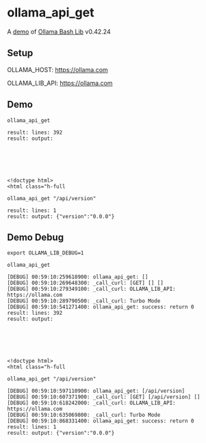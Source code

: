 # ollama_api_get

A [demo](../README.md#demos) of [Ollama Bash Lib](https://github.com/attogram/ollama-bash-lib) v0.42.24

## Setup

OLLAMA_HOST: https://ollama.com

OLLAMA_LIB_API: https://ollama.com


## Demo


```
ollama_api_get

result: lines: 392
result: output: 






<!doctype html>
<html class="h-full
```

```
ollama_api_get "/api/version"

result: lines: 1
result: output: {"version":"0.0.0"}
```

## Demo Debug

`export OLLAMA_LIB_DEBUG=1`


```
ollama_api_get

[DEBUG] 00:59:10:259618900: ollama_api_get: []
[DEBUG] 00:59:10:269648300: _call_curl: [GET] [] []
[DEBUG] 00:59:10:279349100: _call_curl: OLLAMA_LIB_API: https://ollama.com
[DEBUG] 00:59:10:289790500: _call_curl: Turbo Mode
[DEBUG] 00:59:10:541271400: ollama_api_get: success: return 0
result: lines: 392
result: output: 






<!doctype html>
<html class="h-full
```

```
ollama_api_get "/api/version"

[DEBUG] 00:59:10:597110900: ollama_api_get: [/api/version]
[DEBUG] 00:59:10:607371900: _call_curl: [GET] [/api/version] []
[DEBUG] 00:59:10:618242000: _call_curl: OLLAMA_LIB_API: https://ollama.com
[DEBUG] 00:59:10:635069800: _call_curl: Turbo Mode
[DEBUG] 00:59:10:868331400: ollama_api_get: success: return 0
result: lines: 1
result: output: {"version":"0.0.0"}
```
